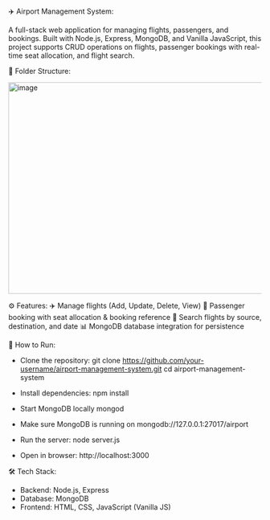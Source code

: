 ✈️ Airport Management System:

A full-stack web application for managing flights, passengers, and bookings. Built with Node.js, Express, MongoDB, and Vanilla JavaScript, this project supports CRUD operations on flights, passenger bookings with real-time seat allocation, and flight search.

📂 Folder Structure:

<img width="826" height="421" alt="image" src="https://github.com/user-attachments/assets/120deb54-ef3b-4b56-8ea5-0b8dcecfde70" />


⚙️ Features:
✈️ Manage flights (Add, Update, Delete, View)
👥 Passenger booking with seat allocation & booking reference
🔎 Search flights by source, destination, and date
📊 MongoDB database integration for persistence

🚀 How to Run:
- Clone the repository: 
git clone https://github.com/your-username/airport-management-system.git
cd airport-management-system

- Install dependencies: 
npm install

- Start MongoDB locally
mongod

- Make sure MongoDB is running on mongodb://127.0.0.1:27017/airport
- Run the server: 
node server.js

- Open in browser: 
http://localhost:3000

🛠️ Tech Stack:
- Backend: Node.js, Express
- Database: MongoDB
- Frontend: HTML, CSS, JavaScript (Vanilla JS)

